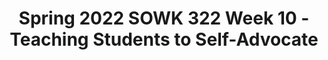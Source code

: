 ---
layout: single_embed_slide
title: "Spring 2022 SOWK 322 Week 10 - Teaching Students to Self-Advocate"
presentation_id: OXp40z
canonical_url: /presentations/OXp40z/
slides:
  - slide_name: ../deck-8088-large-0.jpeg
    slide_thumbnail: ../deck-8088-thumb-0.jpeg
    slide_text: >
      <p>Jacob Campbell, LICSW at Heritage University SOWK 322 Spring 2022
      TEACHING STUDENTS TO SELF-ADVOCATE
      Week 10 Lecture Video
      Photo by Sharon McCutcheon on Unsplash</p>
      
  - slide_name: ../deck-8088-large-1.jpeg
    slide_thumbnail: ../deck-8088-thumb-1.jpeg
    slide_text: >
      <p>AGENDA ➤
      Mid-semester feedback
      ➤
      Week check-in
      ➤
      Teaching students to self-advocate</p>
      
  - slide_name: ../deck-8088-large-2.jpeg
    slide_thumbnail: ../deck-8088-thumb-2.jpeg
    slide_text: >
      <p>MIDCOURSE FEEDBACK Response Rate
      9
      Some of the feedback of what isn’t working The multitude of assignments
      20
      Responded Didn’t Respond
      Overload of information Timeline for forums</p>
      
  - slide_name: ../deck-8088-large-3.jpeg
    slide_thumbnail: ../deck-8088-thumb-3.jpeg
    slide_text: >
      <p>A-03B: GROUP PRESENTATION SELF-REFLECTION QUESTIONNAIRE
      13 or so of you did not complete this a couple of weeks ago. There are still 9 people who haven’t done it. Just email me at campbell_j@heritage.edu and ask me to open it and I will if you ask me this week.</p>
      
  - slide_name: ../deck-8088-large-4.jpeg
    slide_thumbnail: ../deck-8088-thumb-4.jpeg
    slide_text: >
      <p>THIS WEEK IN SOWK 322 ➤
      Read Chapter 11
      ➤
      Watch the NJC Video
      ➤
      Watch this lecture video
      ➤
      Make at least three replies in the forums Chapter 11 Discussion Prompts Trust and Relationship Building The Communication Bill of Rights and Communicating Across Disabilities Connecting with Disability Through Film</p>
      
  - slide_name: ../deck-8088-large-5.jpeg
    slide_thumbnail: ../deck-8088-thumb-5.jpeg
    slide_text: >
      <p>“
      Serving as a disability educator is about facilitating the process of identity development and self-advocacy that is so crucial to learning. (McCarthy, 2017, p. 11)</p>
      
  - slide_name: ../deck-8088-large-6.jpeg
    slide_thumbnail: ../deck-8088-thumb-6.jpeg
    slide_text: >
      <p>The foundation of self-advocacy is…
      SELF-AWARENESS SELF-REALIZATION
      The graphic is from the same paper.
      (Downing et al. 2007)</p>
      
  - slide_name: ../deck-8088-large-7.jpeg
    slide_thumbnail: ../deck-8088-thumb-7.jpeg
    slide_text: >
      <p>HOW IT GETS IMPLEMENTED
      ➤
      It can be a speci c goal on the IEP
      ➤
      Through direct instruction.
      ➤
      Walking students through the process
      fi
      Martin et al (1993) explain how self-advocacy ts within the IEP and transition plans throughout the entire academic career
      fi
      ➤</p>
      
  - slide_name: ../deck-8088-large-8.jpeg
    slide_thumbnail: ../deck-8088-thumb-8.jpeg
    slide_text: >
      <p>REFERENCE Downing, J. A., Earles-Vollrath, T., &amp; Schreiner, M. B. (2007). E ective self-advocacy: What students and special educators need to know. Intervention in School and Clinic, 42(5), 300-304. https://doi.org/10.1177/10534512070420050701 Martin, J. E., Huber Marshall, L., &amp; Maxson, L. L. (1993). Transition policy: Infusing selfdetermination and self-advocacy into transition programs. Career Development for Exceptional Individuals, 16(1), 53-61. https://doi.org/10.1177/088572889301600105
      ff
      McCarthy, D. (2007). Teaching self-advocacy to students with disabilities. About Campus: Enriching the Student Learning Experience, 12(5), 10-16. https://doi.org/10.1002/abc.225</p>
      
---